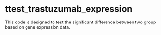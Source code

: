 # ttest_trastuzumab_expression

This code is designed to test the significant difference between two group based on gene expression data.
